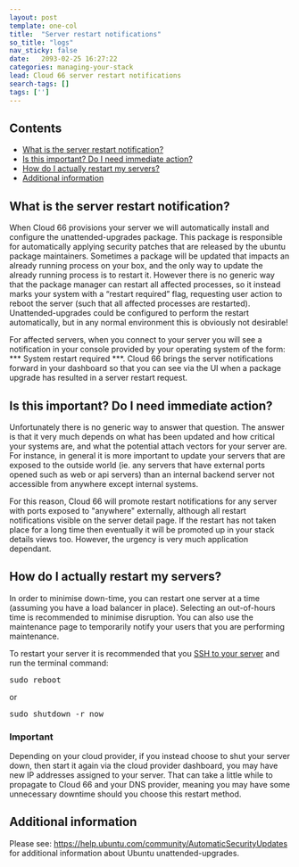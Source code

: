 ```yaml
---
layout: post
template: one-col
title:  "Server restart notifications"
so_title: "logs"
nav_sticky: false
date:   2093-02-25 16:27:22
categories: managing-your-stack
lead: Cloud 66 server restart notifications
search-tags: []
tags: ['']
---
```


<h2>Contents</h2>
<ul class="page-toc">
    <li>
        <a href="#about">What is the server restart notification?</a>
    </li>
    <li>
        <a href="#importance">Is this important? Do I need immediate action?</a>
    </li>
    <li>
        <a href="#how-to">How do I actually restart my servers?</a>
    </li>
    <li>
        <a href="#additional-information">Additional information</a>
    </li>   
</ul>

<h2 id="about">What is the server restart notification?</h2>
When Cloud 66 provisions your server we will automatically install and configure the unattended-upgrades package. This package is responsible for automatically applying security patches that are released by the ubuntu package maintainers. Sometimes a package will be updated that impacts an already running process on your box, and the only way to update the already running process is to restart it. However there is no generic way that the package manager can restart all affected processes, so it instead marks your system with a “restart required” flag, requesting user action to reboot the server (such that all affected processes are restarted). Unattended-upgrades could be configured to perform the restart automatically, but in any normal environment this is obviously not desirable! 

For affected servers, when you connect to your server you will see a notification in your console provided by your operating system of the form: *** System restart required ***. Cloud 66 brings the server notifications forward in your dashboard so that you can see via the UI when a package upgrade has resulted in a server restart request.

<h2 id="importance">Is this important? Do I need immediate action?</h2>
Unfortunately there is no generic way to answer that question. The answer is that it very much depends on what has been updated and how critical your systems are, and what the potential attach vectors for your server are. For instance, in general it is more important to update your servers that are exposed to the outside world (ie. any servers that have external ports opened such as web or api servers) than an internal backend server not accessible from anywhere except internal systems. 

For this reason, Cloud 66 will promote restart notifications for any server with ports exposed to "anywhere" externally, although all restart notifications visible on the server detail page. If the restart has not taken place for a long time then eventually it will be promoted up in your stack details views too. However, the urgency is very much application dependant.

<h2 id="how-to">How do I actually restart my servers?</h2>
In order to minimise down-time, you can restart one server at a time (assuming you have a load balancer in place). Selecting an out-of-hours time is recommended to minimise disruption. You can also use the maintenance page to temporarily notify your users that you are performing maintenance.

To restart your server it is recommended that you <a href="/building-your-stack/ssh-to-your-server">SSH to your server</a> and run the terminal command:
<pre class="terminal">
sudo reboot 
</pre>
or
<pre class="terminal">
sudo shutdown -r now
</pre>

<div class="notice">
    <h3>Important</h3>
    <p>Depending on your cloud provider, if you instead choose to shut your server down, then start it again via the cloud provider dashboard, you may have new IP addresses assigned to your server. That can take a little while to propagate to Cloud 66 and your DNS provider, meaning you may have some unnecessary downtime should you choose this restart method.</p>
</div>

<h2 id="additional-information">Additional information</h2>
Please see: <a href="https://help.ubuntu.com/community/AutomaticSecurityUpdates">https://help.ubuntu.com/community/AutomaticSecurityUpdates</a> for additional information about Ubuntu unattended-upgrades.